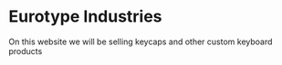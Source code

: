# Eurotype Industries
On this website we will be selling keycaps and other custom keyboard products
